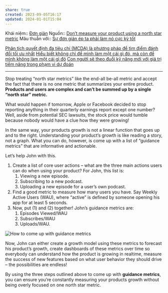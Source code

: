 ```yaml
---
share: true
created: 2023-09-05T16:17
updated: 2024-01-01T15:04
---
```

Khái niệm:: [Đơn giản](../../../%CE%9E%20Kh%C3%A1i%20ni%E1%BB%87m/Ph%C3%A1t%20tri%E1%BB%83n%20s%E1%BA%A3n%20ph%E1%BA%A9m,%20l%C3%AAn%20k%E1%BA%BF%20ho%E1%BA%A1ch,%20c%C3%B4ng%20vi%E1%BB%87c/%C4%90%C6%A1n%20gi%E1%BA%A3n.md)
Nguồn:: [Don’t measure your product using a north star metric](https://kashishhora.com/dont-measure-your-product-using-a-north-star-metric/)
Mâu thuẫn với:: [Sự đơn giản ép ta phải làm nó cực kỳ tốt](../../Th%C3%A0nh%20l%E1%BA%ADp%20d%E1%BB%B1%20%C3%A1n/Startup/S%E1%BB%B1%20%C4%91%C6%A1n%20gi%E1%BA%A3n%20%C3%A9p%20ta%20ph%E1%BA%A3i%20l%C3%A0m%20n%C3%B3%20c%E1%BB%B1c%20k%E1%BB%B3%20t%E1%BB%91t.md)

[Phân tích quyết định đa tiêu chí (MCDA) là phương pháp để tìm điểm đánh đổi tối ưu nhất](./Ph%C3%A2n%20t%C3%ADch%20quy%E1%BA%BFt%20%C4%91%E1%BB%8Bnh%20%C4%91a%20ti%C3%AAu%20ch%C3%AD%20(MCDA)%20l%C3%A0%20ph%C6%B0%C6%A1ng%20ph%C3%A1p%20%C4%91%E1%BB%83%20t%C3%ACm%20%C4%91i%E1%BB%83m%20%C4%91%C3%A1nh%20%C4%91%E1%BB%95i%20t%E1%BB%91i%20%C6%B0u%20nh%E1%BA%A5t.md)
[Hiểu biết không chỉ để mình làm một cái gì đó, mà còn để mình không làm một cái gì đó](../../../Ngh%C4%A9%20v%E1%BB%81%20vi%E1%BB%87c%20ngh%C4%A9/H%E1%BB%8Dc%20t%E1%BA%ADp,%20hi%E1%BB%83u%20bi%E1%BA%BFt/Hi%E1%BB%83u%20bi%E1%BA%BFt%20kh%C3%B4ng%20ch%E1%BB%89%20%C4%91%E1%BB%83%20m%C3%ACnh%20l%C3%A0m%20m%E1%BB%99t%20c%C3%A1i%20g%C3%AC%20%C4%91%C3%B3,%20m%C3%A0%20c%C3%B2n%20%C4%91%E1%BB%83%20m%C3%ACnh%20kh%C3%B4ng%20l%C3%A0m%20m%E1%BB%99t%20c%C3%A1i%20g%C3%AC%20%C4%91%C3%B3.md)
[Con người sẽ theo đuổi kỹ năng mới với giá trị tiềm năng trong phạm vi dự đoán](../../../Kinh%20t%E1%BA%BF.%20T%C3%A2m%20l%C3%BD%20h%E1%BB%8Dc%20qu%E1%BA%A3n%20l%C3%BD%20v%C3%A0%20lao%20%C4%91%E1%BB%99ng/T%C3%A2m%20l%C3%BD%20h%E1%BB%8Dc%20qu%E1%BA%A3n%20l%C3%BD%20v%C3%A0%20lao%20%C4%91%E1%BB%99ng/K%E1%BB%B9%20n%C4%83ng,%20%C4%91%E1%BB%99ng%20l%E1%BB%B1c/Con%20ng%C6%B0%E1%BB%9Di%20s%E1%BA%BD%20theo%20%C4%91u%E1%BB%95i%20k%E1%BB%B9%20n%C4%83ng%20m%E1%BB%9Bi%20v%E1%BB%9Bi%20gi%C3%A1%20tr%E1%BB%8B%20ti%E1%BB%81m%20n%C4%83ng%20trong%20ph%E1%BA%A1m%20vi%20d%E1%BB%B1%20%C4%91o%C3%A1n.md)

---
Stop treating “north star metrics” like the end-all be-all metric and accept the fact that there is no one metric that summarizes your entire product. **Products and users are complex and can’t be summed up by a single “north star” metric.**

What would happen if tomorrow, Apple or Facebook decided to stop reporting anything in their quarterly earnings report except one number? Well, aside from potential SEC lawsuits, the stock price would tumble because nobody would have a clue how they were growing!

In the same way, your products growth is not a linear function that goes up and to the right. Understanding your product’s growth is like reading a story, not a graph. What you can do, however, is come up with a list of “guidance metrics” that are informative and actionable.

Let’s help John with this.

1. Create a list of core user actions – what are the three main actions users can do when using your product? For John, this list is:
    1. Viewing a new episode.
    2. Subscribing to a new podcast.
    3. Uploading a new episode for a user’s own podcast.
2. Find a good metric to measure how many users you have. Say Weekly Active Users (WAU), where “active” is defined by someone opening his app for at least 5 seconds.
3. Now, put (1) and (2) together! John’s guidance metrics are:
    1. Episodes Viewed/WAU
    2. Subscribes/WAU
    3. Uploads/WAU.

![How to come up with guidance metrics](https://kashishhora.com/img/guidance_metrics.png)

Now, John can either create a growth model using these metrics to forecast his product’s growth, create dashboards of these metrics over time so everybody can understand how the product is growing in realtime, measure the success of new features based on what user behavior they should drive – the possibilities are endless!

By using the three steps outlined above to come up with **guidance metrics**, you can ensure you’re constantly measuring your products growth without being overly focused on one north star metric.
